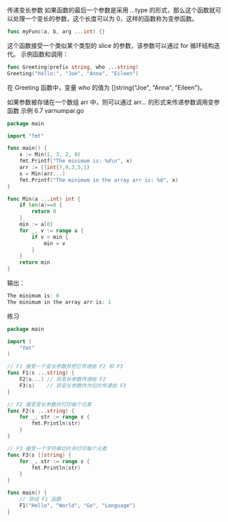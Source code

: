 传递变长参数
如果函数的最后一个参数是采用 ...type 的形式，那么这个函数就可以处理一个变长的参数，这个长度可以为 0，这样的函数称为变参函数。
```go
func myFunc(a, b, arg ...int) {}
```
这个函数接受一个类似某个类型的 slice 的参数，该参数可以通过 for 循环结构迭代。
示例函数和调用：
```go
func Greeting(prefix string, who ...string)
Greeting("hello:", "Joe", "Anna", "Eileen")
```
在 Greeting 函数中，变量 who 的值为 []string{"Joe", "Anna", "Eileen"}。

如果参数被存储在一个数组 arr 中，则可以通过 arr... 的形式来传递参数调用变参函数
示例 6.7 varnumpar.go
```go
package main

import "fmt"

func main() {
    x := Min(1, 3, 2, 0)
    fmt.Printf("The minimum is: %d\n", x)
    arr := []int{7,9,3,5,1}
    x = Min(arr...)
    fmt.Printf("The minimum in the array arr is: %d", x)
}

func Min(a ...int) int {
    if len(a)==0 {
        return 0
    }
    min := a[0]
    for _, v := range a {
        if v < min {
            min = v
        }
    }
    return min
}
```
输出：
```go
The minimum is: 0
The minimum in the array arr is: 1
```
练习
```go
package main

import (
	"fmt"
)

// F1 接受一个变长参数并把它传递给 F2 和 F3
func F1(s ...string) {
	F2(s...) // 将变长参数传递给 F2
	F3(s)    // 将变长参数作为切片传递给 F3
}

// F2 接受变长参数并打印每个元素
func F2(s ...string) {
	for _, str := range s {
		fmt.Println(str)
	}
}

// F3 接受一个字符串切片并打印每个元素
func F3(s []string) {
	for _, str := range s {
		fmt.Println(str)
	}
}

func main() {
	// 测试 F1 函数
	F1("Hello", "World", "Go", "Language")
}
```